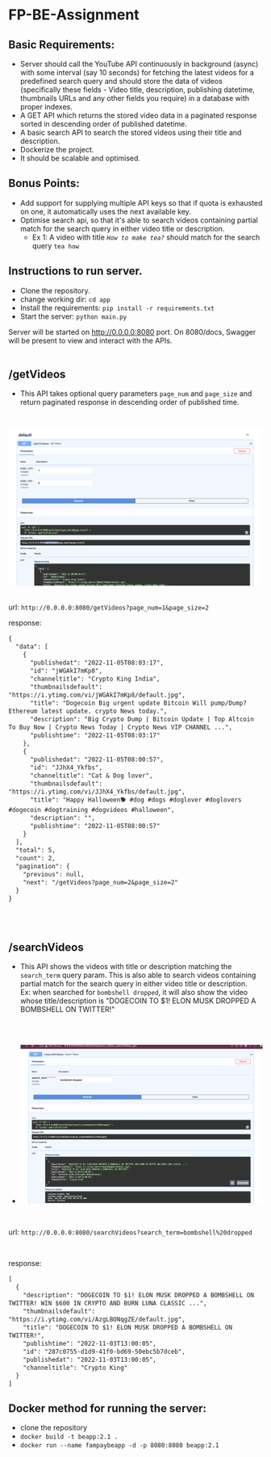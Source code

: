 # FP-BE-Assignment

## Basic Requirements:

- Server should call the YouTube API continuously in background (async) with some interval (say 10 seconds) for fetching the latest videos for a predefined search query and should store the data of videos (specifically these fields - Video title, description, publishing datetime, thumbnails URLs and any other fields you require) in a database with proper indexes.
- A GET API which returns the stored video data in a paginated response sorted in descending order of published datetime.
- A basic search API to search the stored videos using their title and description.
- Dockerize the project.
- It should be scalable and optimised.


## Bonus Points:

- Add support for supplying multiple API keys so that if quota is exhausted on one, it automatically uses the next available key.
- Optimise search api, so that it's able to search videos containing partial match for the search query in either video title or description.
    - Ex 1: A video with title *`How to make tea?`* should match for the search query `tea how`


## Instructions to run server.
- Clone the repository.
- change working dir: `cd app`
- Install the requirements: `pip install -r requirements.txt`
- Start the server: `python main.py`

Server will be started on http://0.0.0.0:8080 port.
On 8080/docs, Swagger will be present to view and interact with the APIs.
<br/><br/>


## /getVideos
-  This API takes optional query parameters `page_num` and `page_size` and return paginated response in descending order of published time.
<br/>

![Alt text](/Screenshot%202022-11-05%20at%201.58.30%20PM.png?raw=true "")
<br/>
<br/>

url: `http://0.0.0.0:8080/getVideos?page_num=1&page_size=2`
<br/>

response:
```
{
  "data": [
    {
      "publishedat": "2022-11-05T08:03:17",
      "id": "jWGAkI7mKp8",
      "channeltitle": "Crypto King India",
      "thumbnailsdefault": "https://i.ytimg.com/vi/jWGAkI7mKp8/default.jpg",
      "title": "Dogecoin Big urgent update Bitcoin Will pump/Dump? Ethereum latest update. crypto News today.",
      "description": "Big Crypto Dump | Bitcoin Update | Top Altcoin To Buy Now | Crypto News Today | Crypto News VIP CHANNEL ...",
      "publishtime": "2022-11-05T08:03:17"
    },
    {
      "publishedat": "2022-11-05T08:00:57",
      "id": "JJhX4_Ykfbs",
      "channeltitle": "Cat & Dog lover",
      "thumbnailsdefault": "https://i.ytimg.com/vi/JJhX4_Ykfbs/default.jpg",
      "title": "Happy Halloween🐕 #dog #dogs #doglover #doglovers #dogecoin #dogtraining #dogvideos #halloween",
      "description": "",
      "publishtime": "2022-11-05T08:00:57"
    }
  ],
  "total": 5,
  "count": 2,
  "pagination": {
    "previous": null,
    "next": "/getVideos?page_num=2&page_size=2"
  }
}
```
<br/><br/>

## /searchVideos
- This API shows the videos with title or description matching the `search_term` query param.
This is also able to search videos containing partial match for the search query in either video title or description. <br/>
Ex: when searched for `bombshell dropped`, it will also show the video whose title/description is "DOGECOIN TO $1! ELON MUSK DROPPED A BOMBSHELL ON TWITTER!" 

<br/><br/>
- ![Alt text](Screenshot%202022-11-05%20at%202.06.57%20PM.png?raw=true "")
<br/>

url: 
`
http://0.0.0.0:8080/searchVideos?search_term=bombshell%20dropped
`

<br/>

response:
```
[
  {
    "description": "DOGECOIN TO $1! ELON MUSK DROPPED A BOMBSHELL ON TWITTER! WIN $600 IN CRYPTO AND BURN LUNA CLASSIC ...",
    "thumbnailsdefault": "https://i.ytimg.com/vi/AzgLBONqgZE/default.jpg",
    "title": "DOGECOIN TO $1! ELON MUSK DROPPED A BOMBSHELL ON TWITTER!",
    "publishtime": "2022-11-03T13:00:05",
    "id": "287c0755-d1d9-41f0-bd69-50ebc5b7dceb",
    "publishedat": "2022-11-03T13:00:05",
    "channeltitle": "Crypto King"
  }
]
```

## Docker method for running the server:
- clone the repository
- `docker build -t beapp:2.1 .`
- `docker run --name fampaybeapp -d -p 8080:8080 beapp:2.1`